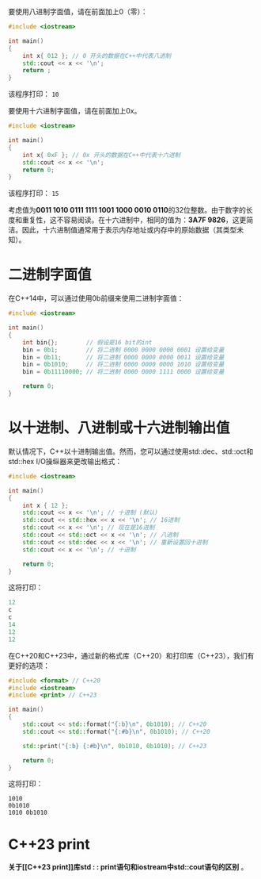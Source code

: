 要使用八进制字面值，请在前面加上0（零）：

```C++
#include <iostream>

int main()
{
    int x{ 012 }; // 0 开头的数据在C++中代表八进制
    std::cout << x << '\n';
    return ;
}
```
该程序打印：
`10`

要使用十六进制字面值，请在前面加上0x。

```C++
#include <iostream>

int main()
{
    int x{ 0xF }; // 0x 开头的数据在C++中代表十六进制
    std::cout << x << '\n';
    return 0;
}
```
该程序打印：
`15`

考虑值为**0011 1010 0111 1111 1001 1000 0010 0110**的32位整数。由于数字的长度和重复性，这不容易阅读。在十六进制中，相同的值为：**3A7F 9826**，这更简洁。因此，十六进制值通常用于表示内存地址或内存中的原始数据（其类型未知）。

# 二进制字面值

在C++14中，可以通过使用0b前缀来使用二进制字面值：

```C++
#include <iostream>

int main()
{
    int bin{};        // 假设是16 bit的int
    bin = 0b1;        // 将二进制 0000 0000 0000 0001 设置给变量
    bin = 0b11;       // 将二进制 0000 0000 0000 0011 设置给变量
    bin = 0b1010;     // 将二进制 0000 0000 0000 1010 设置给变量
    bin = 0b11110000; // 将二进制 0000 0000 1111 0000 设置给变量

    return 0;
}
```

# 以十进制、八进制或十六进制输出值

默认情况下，C++以十进制输出值。然而，您可以通过使用std::dec、std::oct和std::hex I/O操纵器来更改输出格式：

```C++
#include <iostream>

int main()
{
    int x { 12 };
    std::cout << x << '\n'; // 十进制 (默认)
    std::cout << std::hex << x << '\n'; // 16进制
    std::cout << x << '\n'; // 现在是16进制
    std::cout << std::oct << x << '\n'; // 八进制
    std::cout << std::dec << x << '\n'; // 重新设置回十进制
    std::cout << x << '\n'; // 十进制

    return 0;
}
```
这将打印：
 
```C++
12
c
c
14
12
12
```

在C++20和C++23中，通过新的格式库（C++20）和打印库（C++23），我们有更好的选项：

```C++
#include <format> // C++20
#include <iostream>
#include <print> // C++23

int main()
{
    std::cout << std::format("{:b}\n", 0b1010); // C++20
    std::cout << std::format("{:#b}\n", 0b1010); // C++20

    std::print("{:b} {:#b}\n", 0b1010, 0b1010); // C++23

    return 0;
}
```
这将打印：

```
1010
0b1010 
1010 0b1010 
```

# C++23 print

**关于[[C++23 print]]库std : : print语句和iostream中std::cout语句的区别** 。


 



